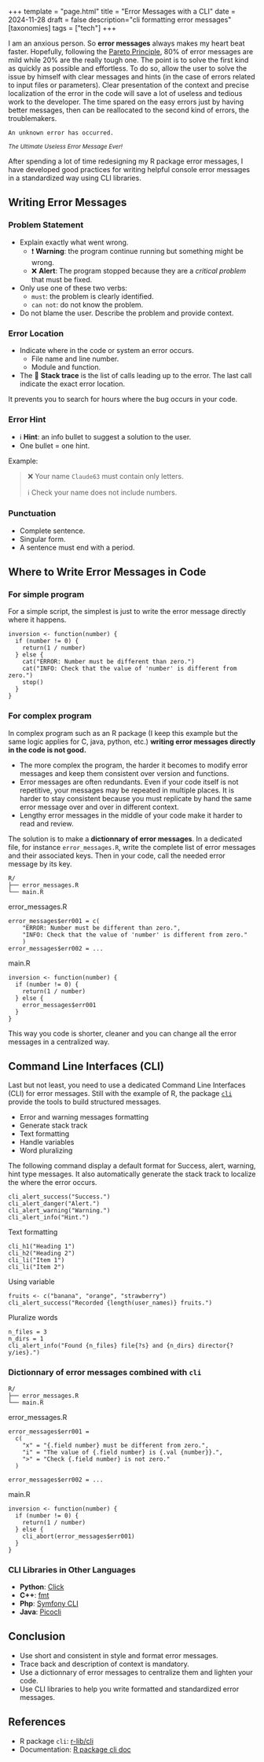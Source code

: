 +++
template = "page.html"
title = "Error Messages with a CLI"
date =  2024-11-28
draft = false
description="cli formatting error messages"
[taxonomies]
tags = ["tech"]
+++

I am an anxious person. So **error messages** always makes my heart beat faster. Hopefully, following the [Pareto Principle](https://en.wikipedia.org/wiki/Pareto_principle), 80% of error messages are mild while 20% are the really tough one. The point is to solve the first kind as quickly as possible and effortless. To do so, allow the user to solve the issue by himself with clear messages and hints (in the case of errors related to input files or parameters). Clear presentation of the context and precise localization of the error in the code will save a lot of useless and tedious work to the developer. The time spared on the easy errors just by having better messages, then can be reallocated to the second kind of errors, the troublemakers.
<!-- more -->

```
An unknown error has occurred.
```
<small>

*The Ultimate Useless Error Message Ever!*

</small>

After spending a lot of time redesigning my R package error messages, I have developed good practices for writing helpful console error messages in a standardized way using CLI libraries.


## Writing Error Messages

### Problem Statement

* Explain exactly what went wrong.
  * :exclamation: **Warning**: the program continue running but something might be wrong.
  * :x: **Alert**: The program stopped because they are a *critical problem* that must be fixed.
* Only use one of these two verbs:
  * `must`: the problem is clearly identified.
  * `can not`: do not know the problem.
* Do not blame the user. Describe the problem and provide context.

### Error Location

* Indicate where in the code or system an error occurs. 
  * File name and line number.
  * Module and function.
* The :dolls: **Stack trace** is the list of calls leading up to the error. The last call indicate the exact error location.

It prevents you to search for hours where the bug occurs in your code.

### Error Hint

* :information_source: **Hint**: an info bullet to suggest a solution to the user.
* One bullet = one hint.


Example:

> :x: Your name `Claude63` must contain only letters.
>
> :information_source: Check your name does not include numbers.
>

### Punctuation

* Complete sentence.
* Singular form.
* A sentence must end with a period.


## Where to Write Error Messages in Code

### For simple program

For a simple script, the simplest is just to write the error message directly where it happens.

```
inversion <- function(number) {
  if (number != 0) {
    return(1 / number)
  } else {
    cat("ERROR: Number must be different than zero.")
    cat("INFO: Check that the value of 'number' is different from zero.")
    stop()
  }  
}
```

### For complex program

In complex program such as an R package (I keep this example but the same logic applies for C, java, python, etc.) **writing error messages directly in the code is not good.** 

* The more complex the program, the harder it becomes to modify error messages and keep them consistent over version and functions.
* Error messages are often redundants. Even if your code itself is not repetitive, your messages may be repeated in multiple places. It is harder to stay consistent because you must replicate by hand the same error message over and over in different context.
* Lengthy error messages in the middle of your code make it harder to read and review.

The solution is to make a **dictionnary of error messages**. In a dedicated file, for instance `error_messages.R`, write the complete list of error messages and their associated keys. Then in your code, call the needed error message by its key.

```
R/
├── error_messages.R
└── main.R
```
error_messages.R
```
error_messages$err001 = c(
    "ERROR: Number must be different than zero.",
    "INFO: Check that the value of 'number' is different from zero."    
    )
error_messages$err002 = ...
```
main.R
```
inversion <- function(number) {
  if (number != 0) {
    return(1 / number)
  } else {
    error_messages$err001
  }  
}
```

This way you code is shorter, cleaner and you can change all the error messages in a centralized way.

## Command Line Interfaces (CLI)

Last but not least, you need to use a dedicated Command Line Interfaces (CLI) for error messages. Still with the example of R, the package [`cli`](https://github.com/r-lib/cli) provide the tools to build structured messages.

* Error and warning messages formatting
* Generate stack track
* Text formatting
* Handle variables
* Word pluralizing


The following command display a default format for Success, alert, warning, hint type messages. It also automatically generate the stack track to localize the where the error occurs.
```
cli_alert_success("Success.")
cli_alert_danger("Alert.")
cli_alert_warning("Warning.")
cli_alert_info("Hint.")
```
Text formatting
```
cli_h1("Heading 1")
cli_h2("Heading 2")
cli_li("Item 1")
cli_li("Item 2")
```
Using variable
```
fruits <- c("banana", "orange", "strawberry")
cli_alert_success("Recorded {length(user_names)} fruits.")
```
Pluralize words
```
n_files = 3
n_dirs = 1
cli_alert_info("Found {n_files} file{?s} and {n_dirs} director{?y/ies}.")
```

### Dictionnary of error messages combined with `cli`

```
R/
├── error_messages.R
└── main.R
```
error_messages.R
```
error_messages$err001 =
  c(
    "x" = "{.field number} must be different from zero.",
    "i" = "The value of {.field number} is {.val {number}}.",
    ">" = "Check {.field number} is not zero."
  )

error_messages$err002 = ...
```
main.R
```
inversion <- function(number) {
  if (number != 0) {
    return(1 / number)
  } else {
    cli_abort(error_messages$err001)
  }  
}
```

### CLI Libraries in Other Languages

* **Python**: [Click](https://click.palletsprojects.com/en/stable/)
* **C++**: [fmt](https://github.com/fmt)
* **Php**: [Symfony CLI](https://symfony.com/doc/current/components/console.html)
* **Java**: [Picocli](https://picocli.info/)

## Conclusion

* Use short and consistent in style and format error messages.
* Trace back and description of context is mandatory.
* Use a dictionnary of error messages to centralize them and lighten your code.
* Use CLI libraries to help you write formatted and standardized error messages.


## References

* R package `cli`: [r-lib/cli](https://github.com/r-lib/cli)
* Documentation: [R package cli doc](https://cli.r-lib.org/reference/index.html)


